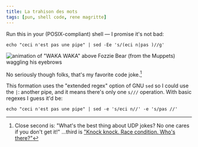 ```yaml
---
title: La trahison des mots
tags: [pun, shell code, rene magritte]
---
```


Run this in your (POSIX-compliant) shell — I promise it's not bad:

    echo "ceci n'est pas une pipe" | sed -Ee 's/(eci n|pas )//g'

![animation of "WAKA WAKA" above Fozzie Bear (from the Muppets) waggling his eyebrows](http://i.imgur.com/57UvJmY.gif)

No seriously though folks, that's my favorite code joke.[^1]

[^1]: Close second is: "What's the best thing about UDP jokes? No one cares if you don't get it!" ...third is ["Knock knock. Race condition. Who's there?"](https://twitter.com/iamdevloper/status/399991896862638081)

This formation uses the "extended regex" option of GNU `sed` so I could use the `|`: another pipe, and it means there's only one `s///` operation. With basic regexes I guess it'd be:

    echo "ceci n'est pas une pipe" | sed -e 's/eci n//' -e 's/pas //'

